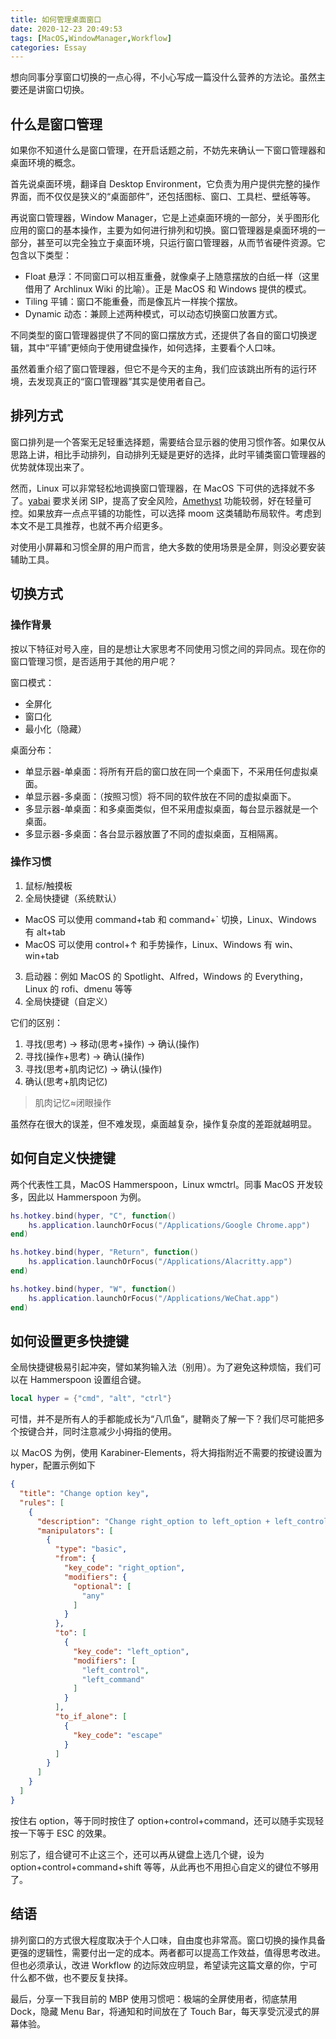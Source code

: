 ```yaml
---
title: 如何管理桌面窗口
date: 2020-12-23 20:49:53
tags: [MacOS,WindowManager,Workflow]
categories: Essay
---
```


想向同事分享窗口切换的一点心得，不小心写成一篇没什么营养的方法论。虽然主要还是讲窗口切换。

<!--more-->

## 什么是窗口管理

如果你不知道什么是窗口管理，在开启话题之前，不妨先来确认一下窗口管理器和桌面环境的概念。

首先说桌面环境，翻译自 Desktop Environment，它负责为用户提供完整的操作界面，而不仅仅是狭义的“桌面部件”，还包括图标、窗口、工具栏、壁纸等等。

再说窗口管理器，Window Manager，它是上述桌面环境的一部分，关乎图形化应用的窗口的基本操作，主要为如何进行排列和切换。窗口管理器是桌面环境的一部分，甚至可以完全独立于桌面环境，只运行窗口管理器，从而节省硬件资源。它包含以下类型：

- Float 悬浮：不同窗口可以相互重叠，就像桌子上随意摆放的白纸一样（这里借用了 Archlinux Wiki 的比喻）。正是 MacOS 和 Windows 提供的模式。
- Tiling 平铺：窗口不能重叠，而是像瓦片一样挨个摆放。
- Dynamic 动态：兼顾上述两种模式，可以动态切换窗口放置方式。

不同类型的窗口管理器提供了不同的窗口摆放方式，还提供了各自的窗口切换逻辑，其中“平铺”更倾向于使用键盘操作，如何选择，主要看个人口味。

虽然着重介绍了窗口管理器，但它不是今天的主角，我们应该跳出所有的运行环境，去发现真正的“窗口管理器”其实是使用者自己。

## 排列方式

窗口排列是一个答案无足轻重选择题，需要结合显示器的使用习惯作答。如果仅从思路上讲，相比手动排列，自动排列无疑是更好的选择，此时平铺类窗口管理器的优势就体现出来了。

然而，Linux 可以非常轻松地调换窗口管理器，在 MacOS 下可供的选择就不多了。[yabai](https://github.com/koekeishiya/yabai) 要求关闭 SIP，提高了安全风险，[Amethyst](https://github.com/ianyh/Amethyst) 功能较弱，好在轻量可控。如果放弃一点点平铺的功能性，可以选择 moom 这类辅助布局软件。考虑到本文不是工具推荐，也就不再介绍更多。

对使用小屏幕和习惯全屏的用户而言，绝大多数的使用场景是全屏，则没必要安装辅助工具。

## 切换方式

### 操作背景

按以下特征对号入座，目的是想让大家思考不同使用习惯之间的异同点。现在你的窗口管理习惯，是否适用于其他的用户呢？

窗口模式：

-   全屏化
-   窗口化
-   最小化（隐藏）

桌面分布：

-   单显示器-单桌面：将所有开启的窗口放在同一个桌面下，不采用任何虚拟桌面。
-   单显示器-多桌面：（按照习惯）将不同的软件放在不同的虚拟桌面下。
-   多显示器-单桌面：和多桌面类似，但不采用虚拟桌面，每台显示器就是一个桌面。
-   多显示器-多桌面：各台显示器放置了不同的虚拟桌面，互相隔离。

### 操作习惯

1. 鼠标/触摸板
2. 全局快捷键（系统默认）
  - MacOS 可以使用 command+tab 和 command+\` 切换，Linux、Windows 有 alt+tab
  - MacOS 可以使用 control+↑ 和手势操作，Linux、Windows 有 win、win+tab
3. 启动器：例如 MacOS 的 Spotlight、Alfred，Windows 的 Everything，Linux 的 rofi、dmenu 等等
4. 全局快捷键（自定义）

它们的区别：

1. 寻找(思考) -&gt; 移动(思考+操作) -&gt; 确认(操作)
2. 寻找(操作+思考) -&gt; 确认(操作)
3. 寻找(思考+肌肉记忆) -&gt; 确认(操作)
4. 确认(思考+肌肉记忆)

> 肌肉记忆≈闭眼操作

虽然存在很大的误差，但不难发现，桌面越复杂，操作复杂度的差距就越明显。

## 如何自定义快捷键

两个代表性工具，MacOS Hammerspoon，Linux wmctrl。同事 MacOS 开发较多，因此以 Hammerspoon 为例。

``` lua
hs.hotkey.bind(hyper, "C", function()
    hs.application.launchOrFocus("/Applications/Google Chrome.app")
end)

hs.hotkey.bind(hyper, "Return", function()
    hs.application.launchOrFocus("/Applications/Alacritty.app")
end)

hs.hotkey.bind(hyper, "W", function()
    hs.application.launchOrFocus("/Applications/WeChat.app")
end)
```

## 如何设置更多快捷键

全局快捷键极易引起冲突，譬如某狗输入法（别用）。为了避免这种烦恼，我们可以在 Hammerspoon 设置组合键。

``` lua
local hyper = {"cmd", "alt", "ctrl"}
```

可惜，并不是所有人的手都能成长为“八爪鱼”，腱鞘炎了解一下？我们尽可能把多个按键合并，同时注意减少小拇指的使用。

以 MacOS 为例，使用 Karabiner-Elements，将大拇指附近不需要的按键设置为 hyper，配置示例如下

``` json
{
  "title": "Change option key",
  "rules": [
    {
      "description": "Change right_option to left_option + left_control + left_command if pressed with other keys, to escape if pressed alone.",
      "manipulators": [
        {
          "type": "basic",
          "from": {
            "key_code": "right_option",
            "modifiers": {
              "optional": [
                "any"
              ]
            }
          },
          "to": [
            {
              "key_code": "left_option",
              "modifiers": [
                "left_control",
                "left_command"
              ]
            }
          ],
          "to_if_alone": [
            {
              "key_code": "escape"
            }
          ]
        }
      ]
    }
  ]
}
```

按住右 option，等于同时按住了 option+control+command，还可以随手实现轻按一下等于 ESC 的效果。

别忘了，组合键可不止这三个，还可以再从键盘上选几个键，设为 option+control+command+shift 等等，从此再也不用担心自定义的键位不够用了。

## 结语

排列窗口的方式很大程度取决于个人口味，自由度也非常高。窗口切换的操作具备更强的逻辑性，需要付出一定的成本。两者都可以提高工作效益，值得思考改进。但也必须承认，改进 Workflow 的边际效应明显，希望读完这篇文章的你，宁可什么都不做，也不要反复抉择。

最后，分享一下我目前的 MBP 使用习惯吧：极端的全屏使用者，彻底禁用 Dock，隐藏 Menu Bar，将通知和时间放在了 Touch Bar，每天享受沉浸式的屏幕体验。
